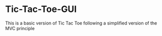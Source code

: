 # Tic-Tac-Toe-GUI
This is a basic version of Tic Tac Toe following a simplified version of the MVC principle
